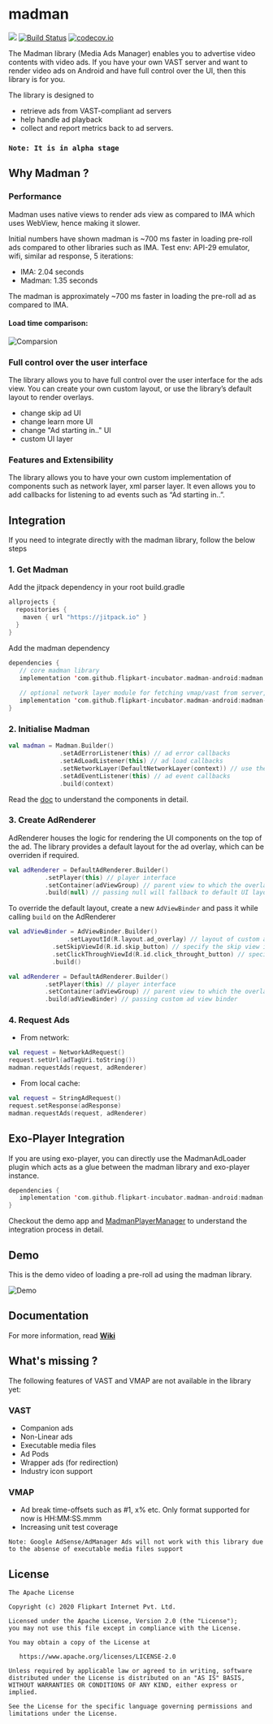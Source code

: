 # madman

[![](https://jitpack.io/v/flipkart-incubator/madman-android.svg)](https://jitpack.io/#flipkart-incubator/madman-android)
[![Build Status](https://travis-ci.org/flipkart-incubator/madman-android.svg?branch=master)](https://travis-ci.org/flipkart-incubator/madman-android) 
[![codecov.io](https://codecov.io/github/flipkart-incubator/madman-android/branch/master/graph/badge.svg)](https://codecov.io/github/flipkart-incubator/madman-android)

The Madman library (Media Ads Manager) enables you to advertise video contents with video ads. If you have your own VAST server and want to render video ads on Android and have full control over the UI, then this library is for you.

The library is designed to 

* retrieve ads from VAST-compliant ad servers
* help handle ad playback
* collect and report metrics back to ad servers.

### `Note: It is in alpha stage`

## Why Madman ?

### Performance

  Madman uses native views to render ads view as compared to IMA which uses WebView, hence making it slower.
  
  Initial numbers have shown madman is ~700 ms faster in loading pre-roll ads compared to other libraries such as IMA.
  Test env: API-29 emulator, wifi, similar ad response, 5 iterations:

  * IMA: 2.04 seconds
  * Madman: 1.35 seconds

  The madman is approximately ~700 ms faster in loading the pre-roll ad as compared to IMA.

   #### Load time comparison: 

  ![Comparsion](https://github.com/flipkart-incubator/madman-android/blob/master/files/comparison.gif)

### Full control over the user interface

   The library allows you to have full control over the user interface for the ads view. You can create your own custom layout, or use the library’s default layout to render overlays.

  * change skip ad UI
  * change learn more UI
  * change "Ad starting in.." UI
  * custom UI layer
  
### Features and Extensibility

   The library allows you to have your own custom implementation of components such as network layer, xml parser layer. It even allows you to add callbacks for listening to ad events such as “Ad starting in..”.

## Integration

If you need to integrate directly with the madman library, follow the below steps

### 1. Get Madman

Add the jitpack dependency in your root build.gradle

```kotlin
allprojects {
  repositories {
    maven { url "https://jitpack.io" }
  }
}
```

Add the madman dependency

```kotlin
dependencies {
   // core madman library
   implementation 'com.github.flipkart-incubator.madman-android:madman:$latest_version'
   
   // optional network layer module for fetching vmap/vast from server, sending tracking events etc
   implementation 'com.github.flipkart-incubator.madman-android:madman-okhttp:$latest_version' 
}
```

### 2. Initialise Madman

```kotlin
val madman = Madman.Builder()
              .setAdErrorListener(this) // ad error callbacks
              .setAdLoadListener(this) // ad load callbacks
              .setNetworkLayer(DefaultNetworkLayer(context)) // use the default network layer, override if necessary
              .setAdEventListener(this) // ad event callbacks
              .build(context)
```

Read the [doc](https://github.com/flipkart-incubator/madman-android/wiki/Madman) to understand the components in detail.

### 3. Create AdRenderer

AdRenderer houses the logic for rendering the UI components on the top of the ad. The library provides a default layout for the ad overlay, which can be overriden if required. 

```kotlin
val adRenderer = DefaultAdRenderer.Builder()
		  .setPlayer(this) // player interface
		  .setContainer(adViewGroup) // parent view to which the overlay gets added
		  .build(null) // passing null will fallback to default UI layout
```

To override the default layout, create a new `AdViewBinder` and pass it while calling `build` on the AdRenderer

```kotlin
val adViewBinder = AdViewBinder.Builder()
	            .setLayoutId(R.layout.ad_overlay) // layout of custom ad overlay
		    .setSkipViewId(R.id.skip_button) // specify the skip view id
		    .setClickThroughViewId(R.id.click_throught_button) // specify the learn more view id
		    .build()

val adRenderer = DefaultAdRenderer.Builder()
		  .setPlayer(this) // player interface
		  .setContainer(adViewGroup) // parent view to which the overlay gets added
		  .build(adViewBinder) // passing custom ad view binder
```

### 4. Request Ads

* From network:

```kotlin
val request = NetworkAdRequest()
request.setUrl(adTagUri.toString())
madman.requestAds(request, adRenderer)
```

* From local cache:

```kotlin
val request = StringAdRequest()
request.setResponse(adResponse)
madman.requestAds(request, adRenderer)
```


## Exo-Player Integration

If you are using exo-player, you can directly use the MadmanAdLoader plugin which acts as a glue between the madman library and exo-player instance.

```kotlin
dependencies {
   implementation 'com.github.flipkart-incubator.madman-android:madman-exoplayer-extension:$latest_version'
}
```

Checkout the demo app and [MadmanPlayerManager](https://github.com/flipkart-incubator/madman-android/blob/master/app/src/main/java/com/flipkart/mediaads/demo/madman/MadmanPlayerManager.java) to understand the integration process in detail.


## Demo

This is the demo video of loading a pre-roll ad using the madman library.

![Demo](https://github.com/flipkart-incubator/madman-android/blob/master/files/madman-preroll.gif)


## Documentation

For more information, read <b>[Wiki](https://github.com/flipkart-incubator/madman-android/wiki)</b>


## What's missing ?

The following features of VAST and VMAP are not available in the library yet:

### VAST
* Companion ads
* Non-Linear ads
* Executable media files
* Ad Pods
* Wrapper ads (for redirection)
* Industry icon support

### VMAP
* Ad break time-offsets such as #1, x% etc. Only format supported for now is HH:MM:SS.mmm
* Increasing unit test coverage

`Note: Google AdSense/AdManager Ads will not work with this library due to the absense of executable media files support`


## License

    The Apache License
    
    Copyright (c) 2020 Flipkart Internet Pvt. Ltd.
    
    Licensed under the Apache License, Version 2.0 (the "License"); 
    you may not use this file except in compliance with the License.
    
    You may obtain a copy of the License at

       https://www.apache.org/licenses/LICENSE-2.0 
       
    Unless required by applicable law or agreed to in writing, software 
    distributed under the License is distributed on an "AS IS" BASIS,
    WITHOUT WARRANTIES OR CONDITIONS OF ANY KIND, either express or implied.
    
    See the License for the specific language governing permissions and 
    limitations under the License.
